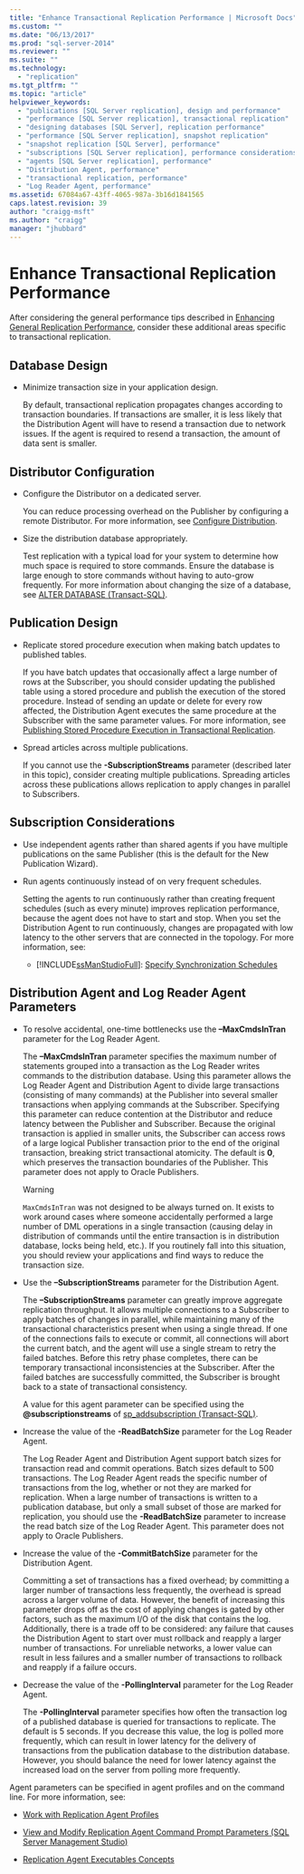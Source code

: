 ```yaml
---
title: "Enhance Transactional Replication Performance | Microsoft Docs"
ms.custom: ""
ms.date: "06/13/2017"
ms.prod: "sql-server-2014"
ms.reviewer: ""
ms.suite: ""
ms.technology: 
  - "replication"
ms.tgt_pltfrm: ""
ms.topic: "article"
helpviewer_keywords: 
  - "publications [SQL Server replication], design and performance"
  - "performance [SQL Server replication], transactional replication"
  - "designing databases [SQL Server], replication performance"
  - "performance [SQL Server replication], snapshot replication"
  - "snapshot replication [SQL Server], performance"
  - "subscriptions [SQL Server replication], performance considerations"
  - "agents [SQL Server replication], performance"
  - "Distribution Agent, performance"
  - "transactional replication, performance"
  - "Log Reader Agent, performance"
ms.assetid: 67084a67-43ff-4065-987a-3b16d1841565
caps.latest.revision: 39
author: "craigg-msft"
ms.author: "craigg"
manager: "jhubbard"
---
```

# Enhance Transactional Replication Performance
  After considering the general performance tips described in [Enhancing General Replication Performance](enhance-general-replication-performance.md), consider these additional areas specific to transactional replication.  
  
## Database Design  
  
-   Minimize transaction size in your application design.  
  
     By default, transactional replication propagates changes according to transaction boundaries. If transactions are smaller, it is less likely that the Distribution Agent will have to resend a transaction due to network issues. If the agent is required to resend a transaction, the amount of data sent is smaller.  
  
## Distributor Configuration  
  
-   Configure the Distributor on a dedicated server.  
  
     You can reduce processing overhead on the Publisher by configuring a remote Distributor. For more information, see [Configure Distribution](../configure-distribution.md).  
  
-   Size the distribution database appropriately.  
  
     Test replication with a typical load for your system to determine how much space is required to store commands. Ensure the database is large enough to store commands without having to auto-grow frequently. For more information about changing the size of a database, see [ALTER DATABASE &#40;Transact-SQL&#41;](~/t-sql/statements/alter-database-transact-sql.md).  
  
## Publication Design  
  
-   Replicate stored procedure execution when making batch updates to published tables.  
  
     If you have batch updates that occasionally affect a large number of rows at the Subscriber, you should consider updating the published table using a stored procedure and publish the execution of the stored procedure. Instead of sending an update or delete for every row affected, the Distribution Agent executes the same procedure at the Subscriber with the same parameter values. For more information, see [Publishing Stored Procedure Execution in Transactional Replication](../transactional/transactional-replication.md).  
  
-   Spread articles across multiple publications.  
  
     If you cannot use the **-SubscriptionStreams** parameter (described later in this topic), consider creating multiple publications. Spreading articles across these publications allows replication to apply changes in parallel to Subscribers.  
  
## Subscription Considerations  
  
-   Use independent agents rather than shared agents if you have multiple publications on the same Publisher (this is the default for the New Publication Wizard).  
  
-   Run agents continuously instead of on very frequent schedules.  
  
     Setting the agents to run continuously rather than creating frequent schedules (such as every minute) improves replication performance, because the agent does not have to start and stop. When you set the Distribution Agent to run continuously, changes are propagated with low latency to the other servers that are connected in the topology. For more information, see:  
  
    -   [!INCLUDE[ssManStudioFull](../../../includes/ssmanstudiofull-md.md)]: [Specify Synchronization Schedules](specify-synchronization-schedules.md)  
  
## Distribution Agent and Log Reader Agent Parameters  
  
-   To resolve accidental, one-time bottlenecks use the **–MaxCmdsInTran** parameter for the Log Reader Agent.  
  
     The **–MaxCmdsInTran** parameter specifies the maximum number of statements grouped into a transaction as the Log Reader writes commands to the distribution database. Using this parameter allows the Log Reader Agent and Distribution Agent to divide large transactions (consisting of many commands) at the Publisher into several smaller transactions when applying commands at the Subscriber. Specifying this parameter can reduce contention at the Distributor and reduce latency between the Publisher and Subscriber. Because the original transaction is applied in smaller units, the Subscriber can access rows of a large logical Publisher transaction prior to the end of the original transaction, breaking strict transactional atomicity. The default is **0**, which preserves the transaction boundaries of the Publisher. This parameter does not apply to Oracle Publishers.  
  
    > [!WARNING]  
    >  `MaxCmdsInTran` was not designed to be always turned on. It exists to work around cases where someone accidentally performed a large number of DML operations in a single transaction (causing delay in distribution of commands until the entire transaction is in distribution database, locks being held, etc.). If you routinely fall into this situation, you should review your applications and find ways to reduce the transaction size.  
  
-   Use the **–SubscriptionStreams** parameter for the Distribution Agent.  
  
     The **–SubscriptionStreams** parameter can greatly improve aggregate replication throughput. It allows multiple connections to a Subscriber to apply batches of changes in parallel, while maintaining many of the transactional characteristics present when using a single thread. If one of the connections fails to execute or commit, all connections will abort the current batch, and the agent will use a single stream to retry the failed batches. Before this retry phase completes, there can be temporary transactional inconsistencies at the Subscriber. After the failed batches are successfully committed, the Subscriber is brought back to a state of transactional consistency.  
  
     A value for this agent parameter can be specified using the **@subscriptionstreams** of [sp_addsubscription &#40;Transact-SQL&#41;](~/relational-databases/system-stored-procedures/sp-addsubscription-transact-sql.md).  
  
-   Increase the value of the **-ReadBatchSize** parameter for the Log Reader Agent.  
  
     The Log Reader Agent and Distribution Agent support batch sizes for transaction read and commit operations. Batch sizes default to 500 transactions. The Log Reader Agent reads the specific number of transactions from the log, whether or not they are marked for replication. When a large number of transactions is written to a publication database, but only a small subset of those are marked for replication, you should use the **-ReadBatchSize** parameter to increase the read batch size of the Log Reader Agent. This parameter does not apply to Oracle Publishers.  
  
-   Increase the value of the **-CommitBatchSize** parameter for the Distribution Agent.  
  
     Committing a set of transactions has a fixed overhead; by committing a larger number of transactions less frequently, the overhead is spread across a larger volume of data. However, the benefit of increasing this parameter drops off as the cost of applying changes is gated by other factors, such as the maximum I/O of the disk that contains the log. Additionally, there is a trade off to be considered: any failure that causes the Distribution Agent to start over must rollback and reapply a larger number of transactions. For unreliable networks, a lower value can result in less failures and a smaller number of transactions to rollback and reapply if a failure occurs.  
  
-   Decrease the value of the **-PollingInterval** parameter for the Log Reader Agent.  
  
     The **-PollingInterval** parameter specifies how often the transaction log of a published database is queried for transactions to replicate. The default is 5 seconds. If you decrease this value, the log is polled more frequently, which can result in lower latency for the delivery of transactions from the publication database to the distribution database. However, you should balance the need for lower latency against the increased load on the server from polling more frequently.  
  
 Agent parameters can be specified in agent profiles and on the command line. For more information, see:  
  
-   [Work with Replication Agent Profiles](../agents/replication-agent-profiles.md)  
  
-   [View and Modify Replication Agent Command Prompt Parameters &#40;SQL Server Management Studio&#41;](../agents/view-and-modify-replication-agent-command-prompt-parameters.md)  
  
-   [Replication Agent Executables Concepts](dev-guide/replication-agent-executables-concepts.md)  
  
  